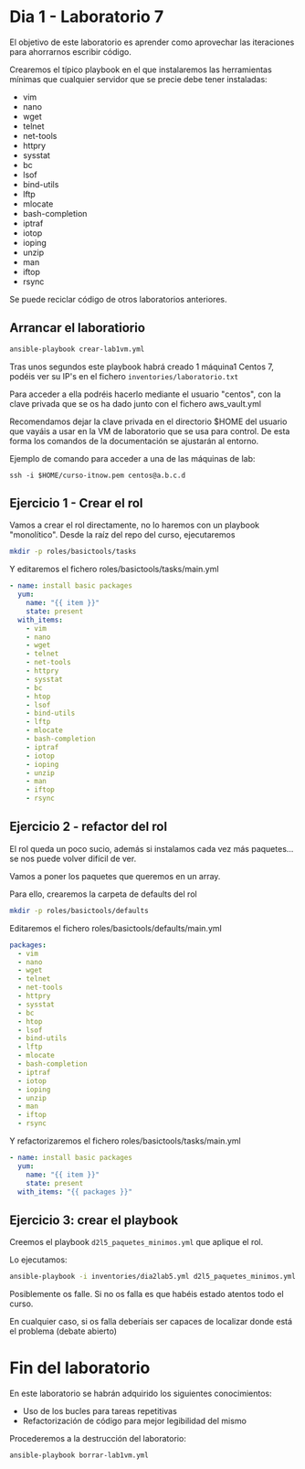 # Dia 1 - Laboratorio 7

El objetivo de este laboratorio es aprender como aprovechar las iteraciones para ahorrarnos escribir código.

Crearemos el típico playbook en el que instalaremos las herramientas mínimas que cualquier servidor que se precie
debe tener instaladas:
- vim
- nano
- wget
- telnet
- net-tools
- httpry
- sysstat
- bc 
- lsof
- bind-utils
- lftp
- mlocate
- bash-completion 
- iptraf
- iotop
- ioping
- unzip
- man
- iftop
- rsync

Se puede reciclar código de otros laboratorios anteriores.


## Arrancar el laboratiorio

```bash
ansible-playbook crear-lab1vm.yml
```

Tras unos segundos este playbook habrá creado 1 máquina1 Centos 7, podéis ver su IP's en el
fichero ```inventories/laboratorio.txt```

Para acceder a ella podréis hacerlo mediante el usuario "centos", con la clave privada que
se os ha dado junto con el fichero aws_vault.yml

Recomendamos dejar la clave privada en el directorio $HOME del usuario que vayáis a usar
en la VM de laboratorio que se usa para control. De esta forma los comandos de la documentación
se ajustarán al entorno.

Ejemplo de comando para acceder a una de las máquinas de lab:

```ssh -i $HOME/curso-itnow.pem centos@a.b.c.d```

## Ejercicio 1 - Crear el rol

Vamos a crear el rol directamente, no lo haremos con un playbook "monolítico".
Desde la raíz del repo del curso, ejecutaremos

```bash
mkdir -p roles/basictools/tasks
```

Y editaremos el fichero roles/basictools/tasks/main.yml

```yaml
- name: install basic packages
  yum:
    name: "{{ item }}"
    state: present
  with_items:
    - vim
    - nano
    - wget
    - telnet
    - net-tools
    - httpry
    - sysstat
    - bc 
    - htop
    - lsof
    - bind-utils
    - lftp
    - mlocate
    - bash-completion 
    - iptraf
    - iotop
    - ioping
    - unzip
    - man
    - iftop
    - rsync
```

## Ejercicio 2 - refactor del rol

El rol queda un poco sucio, además si instalamos cada vez más paquetes... se nos puede volver difícil de ver.

Vamos a poner los paquetes que queremos en un array.

Para ello, crearemos la carpeta de defaults del rol

```bash
mkdir -p roles/basictools/defaults
```

Editaremos el fichero roles/basictools/defaults/main.yml

```yaml
packages:
  - vim
  - nano
  - wget
  - telnet
  - net-tools
  - httpry
  - sysstat
  - bc 
  - htop
  - lsof
  - bind-utils
  - lftp
  - mlocate
  - bash-completion 
  - iptraf
  - iotop
  - ioping
  - unzip
  - man
  - iftop
  - rsync
```

Y refactorizaremos el fichero roles/basictools/tasks/main.yml

```yaml
- name: install basic packages
  yum:
    name: "{{ item }}"
    state: present
  with_items: "{{ packages }}"
```

## Ejercicio 3: crear el playbook

Creemos el playbook ```d2l5_paquetes_minimos.yml``` que aplique el rol.

Lo ejecutamos:

```bash
ansible-playbook -i inventories/dia2lab5.yml d2l5_paquetes_minimos.yml
```

Posiblemente os falle. Si no os falla es que habéis estado atentos todo el curso.

En cualquier caso, si os falla deberíais ser capaces de localizar donde está el problema (debate abierto)



# Fin del laboratorio

En este laboratorio se habrán adquirido los siguientes conocimientos:
- Uso de los bucles para tareas repetitivas
- Refactorización de código para mejor legibilidad del mismo

Procederemos a la destrucción del laboratorio:

```bash
ansible-playbook borrar-lab1vm.yml
```